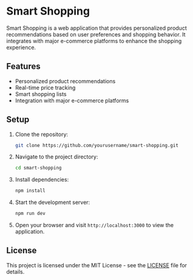 # Smart Shopping

Smart Shopping is a web application that provides personalized product recommendations based on user preferences and shopping behavior. It integrates with major e-commerce platforms to enhance the shopping experience.

## Features
- Personalized product recommendations
- Real-time price tracking
- Smart shopping lists
- Integration with major e-commerce platforms

## Setup

1. Clone the repository:
   ```bash
   git clone https://github.com/yourusername/smart-shopping.git
   ```

2. Navigate to the project directory:
   ```bash
   cd smart-shopping
   ```

3. Install dependencies:
   ```bash
   npm install
   ```

4. Start the development server:
   ```bash
   npm run dev
   ```

5. Open your browser and visit `http://localhost:3000` to view the application.

## License

This project is licensed under the MIT License - see the [LICENSE](LICENSE) file for details.